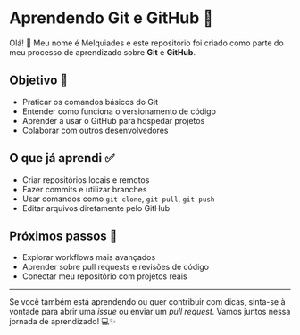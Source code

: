 # Aprendendo Git e GitHub 📘

Olá! 👋 Meu nome é Melquiades e este repositório foi criado como parte do meu processo de aprendizado sobre **Git** e **GitHub**.

## Objetivo 🎯

- Praticar os comandos básicos do Git
- Entender como funciona o versionamento de código
- Aprender a usar o GitHub para hospedar projetos
- Colaborar com outros desenvolvedores

## O que já aprendi ✅

- Criar repositórios locais e remotos
- Fazer commits e utilizar branches
- Usar comandos como `git clone`, `git pull`, `git push`
- Editar arquivos diretamente pelo GitHub

## Próximos passos 🚀

- Explorar workflows mais avançados
- Aprender sobre pull requests e revisões de código
- Conectar meu repositório com projetos reais

---

Se você também está aprendendo ou quer contribuir com dicas, sinta-se à vontade para abrir uma _issue_ ou enviar um _pull request_. Vamos juntos nessa jornada de aprendizado! 💻✨
